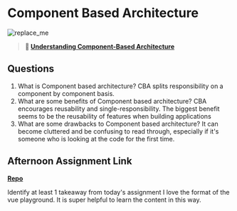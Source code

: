 # Component Based Architecture

![replace_me](https://codeworks.blob.core.windows.net/public/assets/img/illustrations/placeholder.svg)

> **📖 [Understanding Component-Based Architecture](https://codeworksacademy.com/fs-student-guide/resources/wk6/01-Component-Based-Architecture)**

## Questions

1. What is Component based architecture?
CBA splits responsibility on a component by component basis.
2. What are some benefits of Component based architecture?
CBA encourages reusability and single-responsibility. The biggest benefit seems to be the reusability of features when building applications
3. What are some drawbacks to Component based architecture?
It can become cluttered and be confusing to read through, especially if it's someone who is looking at the code for the first time. 
## Afternoon Assignment Link

**[Repo](https://github.com/TobyComon/vue-playground)**

Identify at least 1 takeaway from today's assignment
I love the format of the vue playground. It is super helpful to learn the content in this way. 